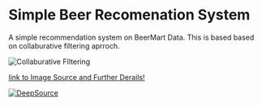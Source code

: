 # Simple Beer Recomenation System
A simple recommendation system on BeerMart Data. 
This is based based on collaburative filtering aprroch.


![Collaburative FIltering](https://miro.medium.com/max/875/1*3m0Jmc_k0NP3_CCwnwdB7Q.png)

[link to Image Source and Further Derails!](https://towardsdatascience.com/how-do-netflix-and-amazon-know-what-i-want-852c480b67ac)

[![DeepSource](https://deepsource.io/gh/vaisakhvenugopal/SimpleRecomenationSystem.svg/?label=active+issues&show_trend=true)](https://deepsource.io/gh/vaisakhvenugopal/SimpleRecomenationSystem/?ref=repository-badge)
